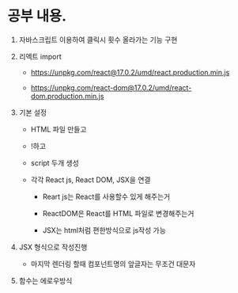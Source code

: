 # 공부 내용.

1. 자바스크립트 이용하여 클릭시 횟수 올라가는 기능 구현

2. 리엑트 import

    - https://unpkg.com/react@17.0.2/umd/react.production.min.js

    - https://unpkg.com/react-dom@17.0.2/umd/react-dom.production.min.js

3. 기본 설정

    - HTML 파일 만들고

    - !하고

    - script 두개 생성

    - 각각 React js, React DOM, JSX을 연결

        - Reart js는 React를 사용할수 있게 해주는거

        - ReactDOM은 React를 HTML 파일로 변경해주는거

        - JSX는 html처럼 편한방식으로 js작성 가능

4. JSX 형식으로 작성진행

    - 마지막 렌더링 할때 컴포넌트명의 앞글자는 무조건 대문자

5. 함수는 에로우방식